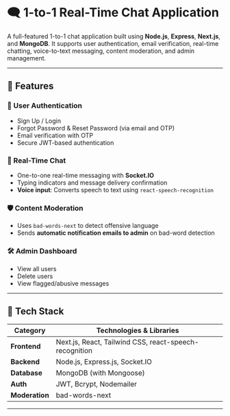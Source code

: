 # 🗨️ 1-to-1 Real-Time Chat Application

A full-featured 1-to-1 chat application built using **Node.js**, **Express**, **Next.js**, and **MongoDB**. It supports user authentication, email verification, real-time chatting, voice-to-text messaging, content moderation, and admin management.

---

## 🚀 Features

### 👤 User Authentication
- Sign Up / Login
- Forgot Password & Reset Password (via email and OTP)
- Email verification with OTP
- Secure JWT-based authentication

### 💬 Real-Time Chat
- One-to-one real-time messaging with **Socket.IO**
- Typing indicators and message delivery confirmation
- **Voice input**: Converts speech to text using `react-speech-recognition`

### 🛡️ Content Moderation
- Uses `bad-words-next` to detect offensive language
- Sends **automatic notification emails to admin** on bad-word detection

### 🛠️ Admin Dashboard
- View all users
- Delete users
- View flagged/abusive messages

---

## 🧰 Tech Stack

| Category     | Technologies & Libraries                          |
|--------------|---------------------------------------------------|
| **Frontend** | Next.js, React, Tailwind CSS, react-speech-recognition |
| **Backend**  | Node.js, Express.js, Socket.IO                    |
| **Database** | MongoDB (with Mongoose)                           |
| **Auth**     | JWT, Bcrypt, Nodemailer                           |
| **Moderation** | bad-words-next                                  |

---


